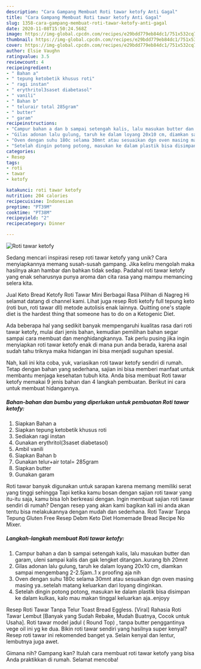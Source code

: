 ```yaml
---
description: "Cara Gampang Membuat Roti tawar ketofy Anti Gagal"
title: "Cara Gampang Membuat Roti tawar ketofy Anti Gagal"
slug: 1358-cara-gampang-membuat-roti-tawar-ketofy-anti-gagal
date: 2020-11-08T15:50:24.568Z
image: https://img-global.cpcdn.com/recipes/e29bdd779eb84dc1/751x532cq70/roti-tawar-ketofy-foto-resep-utama.jpg
thumbnail: https://img-global.cpcdn.com/recipes/e29bdd779eb84dc1/751x532cq70/roti-tawar-ketofy-foto-resep-utama.jpg
cover: https://img-global.cpcdn.com/recipes/e29bdd779eb84dc1/751x532cq70/roti-tawar-ketofy-foto-resep-utama.jpg
author: Elsie Vaughn
ratingvalue: 3.5
reviewcount: 4
recipeingredient:
- " Bahan a"
- " tepung ketobetik khusus roti"
- " ragi instan"
- " erythritol3saset diabetasol"
- " vanili"
- " Bahan b"
- " telurair total 285gram"
- " butter"
- " garam"
recipeinstructions:
- "Campur bahan a dan b sampai setengah kalis, lalu masukan butter dan garam, uleni sampai kalis dan gak lengket ditangan..kurang lbh 20mnt"
- "Gilas adonan lalu gulung, taruh ke dalam loyang 20x10 cm, diamkan sampai mengembang 2-2.5jam..1 x proofing aja nih"
- "Oven dengan suhu 180c selama 30mnt atau sesuaikan dgn oven masing masing ya..setelah matang keluarkan dari loyang dinginkan."
- "Setelah dingin potong potong, masukan ke dalam plastik bisa disimpan ke dalam kulkas, kalo mau makan tinggal keluarkan aja..enjoyy"
categories:
- Resep
tags:
- roti
- tawar
- ketofy

katakunci: roti tawar ketofy 
nutrition: 204 calories
recipecuisine: Indonesian
preptime: "PT39M"
cooktime: "PT38M"
recipeyield: "2"
recipecategory: Dinner

---
```



![Roti tawar ketofy](https://img-global.cpcdn.com/recipes/e29bdd779eb84dc1/751x532cq70/roti-tawar-ketofy-foto-resep-utama.jpg)

Sedang mencari inspirasi resep roti tawar ketofy yang unik? Cara menyiapkannya memang susah-susah gampang. Jika keliru mengolah maka hasilnya akan hambar dan bahkan tidak sedap. Padahal roti tawar ketofy yang enak seharusnya punya aroma dan cita rasa yang mampu memancing selera kita.

Jual Keto Bread Ketofy Roti Tawar Mini Berbagai Rasa Pilihan di Nagreg Hi selamat datang di channel kami. Lihat juga resep Roti ketofy full tepung keto (roti bun, roti tawar dll) metode autolisis enak lainnya. Quitting one&#39;s staple diet is the hardest thing that someone has to do on a Ketogenic Diet.

Ada beberapa hal yang sedikit banyak mempengaruhi kualitas rasa dari roti tawar ketofy, mulai dari jenis bahan, kemudian pemilihan bahan segar sampai cara membuat dan menghidangkannya. Tak perlu pusing jika ingin menyiapkan roti tawar ketofy enak di mana pun anda berada, karena asal sudah tahu triknya maka hidangan ini bisa menjadi suguhan spesial.


Nah, kali ini kita coba, yuk, variasikan roti tawar ketofy sendiri di rumah. Tetap dengan bahan yang sederhana, sajian ini bisa memberi manfaat untuk membantu menjaga kesehatan tubuh kita. Anda bisa membuat Roti tawar ketofy memakai 9 jenis bahan dan 4 langkah pembuatan. Berikut ini cara untuk membuat hidangannya.

<!--inarticleads1-->

##### Bahan-bahan dan bumbu yang diperlukan untuk pembuatan Roti tawar ketofy:

1. Siapkan  Bahan a
1. Siapkan  tepung ketobetik khusus roti
1. Sediakan  ragi instan
1. Gunakan  erythritol(3saset diabetasol)
1. Ambil  vanili
1. Siapkan  Bahan b
1. Gunakan  telur+air total= 285gram
1. Siapkan  butter
1. Gunakan  garam


Roti tawar banyak digunakan untuk sarapan karena memang memiliki serat yang tinggi sehingga Tapi ketika kamu bosan dengan sajian roti tawar yang itu-itu saja, kamu bisa loh berkreasi dengan. Ingin membuat sajian roti tawar sendiri di rumah? Dengan resep yang akan kami bagikan kali ini anda akan tentu bisa melakukannya dengan mudah dan sederhana. Roti Tawar Tanpa Tepung Gluten Free Resep Debm Keto Diet Homemade Bread Recipe No Mixer. 

<!--inarticleads2-->

##### Langkah-langkah membuat Roti tawar ketofy:

1. Campur bahan a dan b sampai setengah kalis, lalu masukan butter dan garam, uleni sampai kalis dan gak lengket ditangan..kurang lbh 20mnt
1. Gilas adonan lalu gulung, taruh ke dalam loyang 20x10 cm, diamkan sampai mengembang 2-2.5jam..1 x proofing aja nih
1. Oven dengan suhu 180c selama 30mnt atau sesuaikan dgn oven masing masing ya..setelah matang keluarkan dari loyang dinginkan.
1. Setelah dingin potong potong, masukan ke dalam plastik bisa disimpan ke dalam kulkas, kalo mau makan tinggal keluarkan aja..enjoyy


Resep Roti Tawar Tanpa Telur Toast Bread Eggless. [Viral] Rahasia Roti Tawar Lembut [Banyak yang Sudah Rebake, Mudah Buatnya, Cocok untuk Usaha]. Roti tawar model jadul ( Round Top) , tanpa butter penggantinya vege oil ini yg ke dua. Bikin roti tawar sendiri yang hasilnya super kenyal? Resep roti tawar ini rekomended banget ya. Selain kenyal dan lentur, lembutnya juga awet. 

Gimana nih? Gampang kan? Itulah cara membuat roti tawar ketofy yang bisa Anda praktikkan di rumah. Selamat mencoba!
